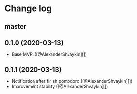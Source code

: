 # Change log

## master

## 0.1.0 (2020-03-13)

- Base MVP. ([@AlexanderShvaykin][])

## 0.1.1 (2020-03-13)

- Notification after finish pomodoro ([@AlexanderShvaykin][])
- Improvement stability ([@AlexanderShvaykin][])



